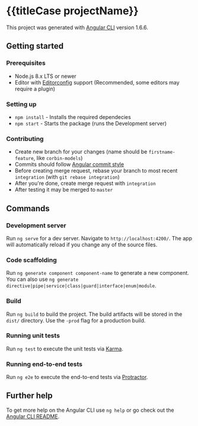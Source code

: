 # {{titleCase projectName}}

This project was generated with [Angular CLI](https://github.com/angular/angular-cli) version 1.6.6.

## Getting started

### Prerequisites

- Node.js 8.x LTS or newer
- Editor with [Editorconfig](http://editorconfig.org/) support (Recommended, some editors may require a plugin)

### Setting up

- `npm install` - Installs the required dependecies
- `npm start` - Starts the package (runs the Development server)

### Contributing

- Create new branch for your changes (name should be `firstname-feature`, like `corbin-models`)
- Commits should follow [Angular commit style](https://docs.google.com/document/d/1QrDFcIiPjSLDn3EL15IJygNPiHORgU1_OOAqWjiDU5Y/)
- Before creating merge request, rebase your branch to most recent `integration` (with `git rebase integration`)
- After you're done, create merge request with `integration`
 - After testing it may be merged to `master` 

## Commands

### Development server

Run `ng serve` for a dev server. Navigate to `http://localhost:4200/`. The app will automatically reload if you change any of the source files.

### Code scaffolding

Run `ng generate component component-name` to generate a new component. You can also use `ng generate directive|pipe|service|class|guard|interface|enum|module`.

### Build

Run `ng build` to build the project. The build artifacts will be stored in the `dist/` directory. Use the `-prod` flag for a production build.

### Running unit tests

Run `ng test` to execute the unit tests via [Karma](https://karma-runner.github.io).

### Running end-to-end tests

Run `ng e2e` to execute the end-to-end tests via [Protractor](http://www.protractortest.org/).

## Further help

To get more help on the Angular CLI use `ng help` or go check out the [Angular CLI README](https://github.com/angular/angular-cli/blob/master/README.md).
